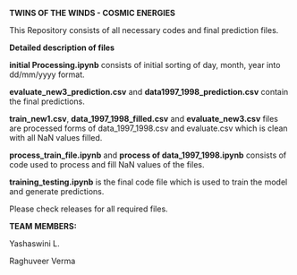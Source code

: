 **TWINS OF THE WINDS - COSMIC ENERGIES**

This Repository consists of all necessary codes and final prediction files.

**Detailed description of files**

**initial Processing.ipynb** consists of initial sorting of day, month, year into dd/mm/yyyy format.

**evaluate_new3_prediction.csv** and **data1997_1998_prediction.csv** contain the final predictions.

**train_new1.csv**, **data_1997_1998_filled.csv** and **evaluate_new3.csv** files are processed forms of data_1997_1998.csv and evaluate.csv which is clean with all NaN values filled.
 
**process_train_file.ipynb** and **process of data_1997_1998.ipynb** consists of code used to process and fill NaN values of the files.

**training_testing.ipynb** is the final code file which is used to train the model and generate predictions.

Please check releases for all required files.

**TEAM MEMBERS:**

Yashaswini L.

Raghuveer Verma

